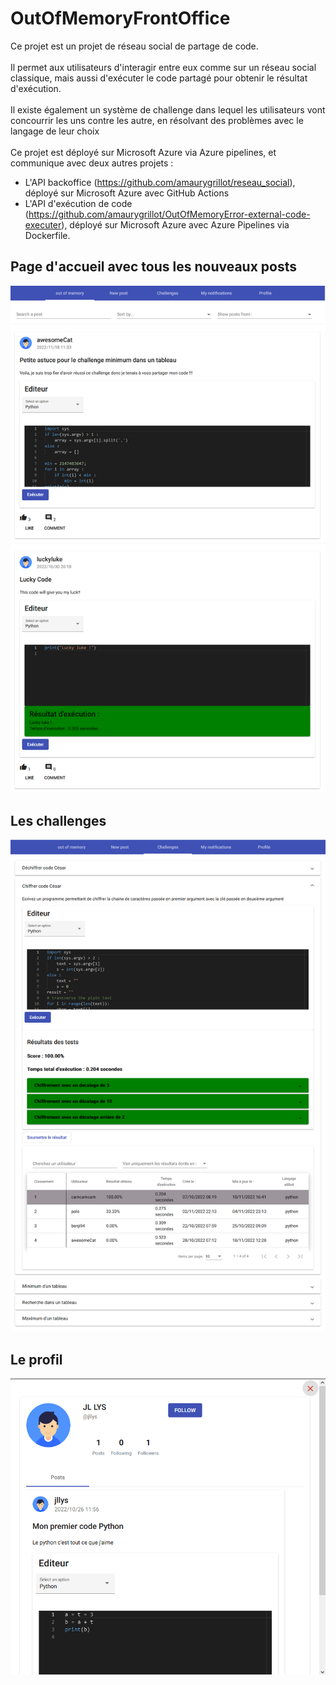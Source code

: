 # OutOfMemoryFrontOffice

Ce projet est un projet de réseau social de partage de code. 
<br> <br>
Il permet aux utilisateurs d'interagir entre eux comme sur un réseau social classique, mais aussi d'exécuter le code partagé pour obtenir le résultat d'exécution.
<br><br>
Il existe également un système de challenge dans lequel les utilisateurs vont concourrir les uns contre les autre, en résolvant des problèmes avec le langage de leur choix
<br><br>
Ce projet est déployé sur Microsoft Azure via Azure pipelines, et communique avec deux autres projets :

- L'API backoffice (https://github.com/amaurygrillot/reseau_social), déployé sur Microsoft Azure avec GitHub Actions 
- L'API d'exécution de code (https://github.com/amaurygrillot/OutOfMemoryError-external-code-executer), déployé sur Microsoft Azure avec Azure Pipelines via Dockerfile.

## Page d'accueil avec tous les nouveaux posts

![img.png](src/readmeImages/accueil.png)


## Les challenges

![img_1.png](src/readmeImages/challenge.png)

## Le profil

![img_1.png](src/readmeImages/profil.png)
